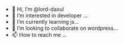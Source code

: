 - 👋 Hi, I’m @lord-daxul
- 👀 I’m interested in developer ...
- 🌱 I’m currently learning js...
- 💞️ I’m looking to collaborate on wordpress...
- 📫 How to reach me ...

<!---
lord-daxul/lord-daxul is a ✨ special ✨ repository because its `README.md` (this file) appears on your GitHub profile.
You can click the Preview link to take a look at your changes.
--->
